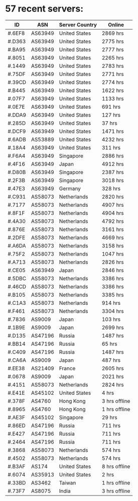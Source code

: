 # 57 recent servers:

| ID | ASN | Server Country | Online |
| ------ | ------ | ------ | ------ |
| #.6EF8 | AS63949 | United States | 2869 hrs |
| #.D363 | AS63949 | United States | 2775 hrs |
| #.BA95 | AS63949 | United States | 2777 hrs |
| #.8051 | AS63949 | United States | 2265 hrs |
| #.1449 | AS63949 | United States | 2783 hrs |
| #.75DF | AS63949 | United States | 2771 hrs |
| #.39CD | AS63949 | United States | 2774 hrs |
| #.B445 | AS63949 | United States | 1622 hrs |
| #.07F7 | AS63949 | United States | 1133 hrs |
| #.0E7E | AS63949 | United States | 691 hrs |
| #.DDA9 | AS63949 | United States | 127 hrs |
| #.285D | AS63949 | United States | 37 hrs |
| #.DCF9 | AS63949 | United States | 1471 hrs |
| #.6ADB | AS53889 | United States | 4232 hrs |
| #.18A4 | AS63949 | United States | 311 hrs |
| #.F6A4 | AS63949 | Singapore | 2886 hrs |
| #.4F16 | AS63949 | Japan | 4912 hrs |
| #.D80B | AS63949 | Singapore | 2387 hrs |
| #.2F3B | AS63949 | Singapore | 3018 hrs |
| #.47E3 | AS63949 | Germany | 328 hrs |
| #.C931 | AS58073 | Netherlands | 2820 hrs |
| #.7177 | AS58073 | Netherlands | 4907 hrs |
| #.8F1F | AS58073 | Netherlands | 4904 hrs |
| #.4A30 | AS58073 | Netherlands | 4792 hrs |
| #.876E | AS58073 | Netherlands | 3161 hrs |
| #.2DFE | AS58073 | Netherlands | 4669 hrs |
| #.A6DA | AS58073 | Netherlands | 3158 hrs |
| #.75F2 | AS58073 | Netherlands | 1047 hrs |
| #.A713 | AS58073 | Netherlands | 2826 hrs |
| #.CE05 | AS63949 | Japan | 2846 hrs |
| #.5DBC | AS58073 | Netherlands | 3386 hrs |
| #.46CD | AS58073 | Netherlands | 3386 hrs |
| #.B105 | AS58073 | Netherlands | 3385 hrs |
| #.C1A3 | AS58073 | Netherlands | 914 hrs |
| #.F461 | AS58073 | Netherlands | 3304 hrs |
| #.7836 | AS9009 | Japan | 103 hrs |
| #.1B9E | AS9009 | Japan | 2699 hrs |
| #.D135 | AS47196 | Russia | 1487 hrs |
| #.BB14 | AS47196 | Russia | 65 hrs |
| #.C409 | AS47196 | Russia | 1487 hrs |
| #.CA6A | AS9009 | Japan | 487 hrs |
| #.EE38 | AS21409 | France | 2605 hrs |
| #.0678 | AS9009 | Japan | 2021 hrs |
| #.4151 | AS58073 | Netherlands | 2824 hrs |
| #.E41E | AS45102 | United States | 4 hrs |
| #.378F | AS4760 | Hong Kong | 3 hrs offline |
| #.8965 | AS4760 | Hong Kong | 1 hrs offline |
| #.AE3F | AS45102 | Singapore | 29 hrs |
| #.86ED | AS47196 | Russia | 711 hrs |
| #.E427 | AS47196 | Russia | 711 hrs |
| #.2464 | AS47196 | Russia | 711 hrs |
| #.3868 | AS58073 | Netherlands | 574 hrs |
| #.4502 | AS58073 | Netherlands | 574 hrs |
| #.B3AF | AS174 | United States | 8 hrs offline |
| #.6074 | AS35913 | United States | 2 hrs |
| #.33BD | AS3462 | Taiwan | 1 hrs offline |
| #.73F7 | AS8075 | India | 3 hrs offline |

